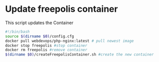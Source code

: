 # Update freepolis container
This script updates the Container

```` bash
#!/bin/bash
source $(dirname $0)/config.cfg
docker pull webdevops/php-nginx:latest # pull newest image
docker stop freepolis #stop container
docker rm freepolis #remove container
$(dirname $0)/createFreepolisContainer.sh #create the new container
````
